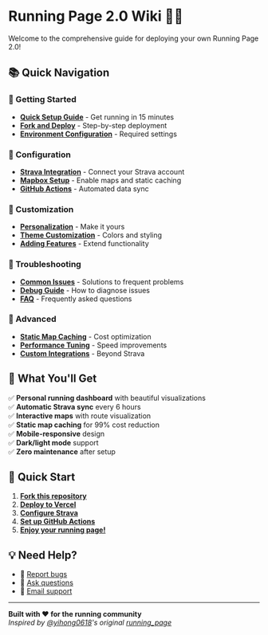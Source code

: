 # Running Page 2.0 Wiki 🏃‍♂️

Welcome to the comprehensive guide for deploying your own Running Page 2.0!

## 📚 Quick Navigation

### 🚀 Getting Started
- [**Quick Setup Guide**](Quick-Setup-Guide) - Get running in 15 minutes
- [**Fork and Deploy**](Fork-and-Deploy) - Step-by-step deployment
- [**Environment Configuration**](Environment-Configuration) - Required settings

### 🔧 Configuration
- [**Strava Integration**](Strava-Integration) - Connect your Strava account
- [**Mapbox Setup**](Mapbox-Setup) - Enable maps and static caching
- [**GitHub Actions**](GitHub-Actions-Setup) - Automated data sync

### 🎨 Customization
- [**Personalization**](Personalization) - Make it yours
- [**Theme Customization**](Theme-Customization) - Colors and styling
- [**Adding Features**](Adding-Features) - Extend functionality

### 🐛 Troubleshooting
- [**Common Issues**](Common-Issues) - Solutions to frequent problems
- [**Debug Guide**](Debug-Guide) - How to diagnose issues
- [**FAQ**](FAQ) - Frequently asked questions

### 🚀 Advanced
- [**Static Map Caching**](Static-Map-Caching) - Cost optimization
- [**Performance Tuning**](Performance-Tuning) - Speed improvements
- [**Custom Integrations**](Custom-Integrations) - Beyond Strava

## 🎯 What You'll Get

✅ **Personal running dashboard** with beautiful visualizations  
✅ **Automatic Strava sync** every 6 hours  
✅ **Interactive maps** with route visualization  
✅ **Static map caching** for 99% cost reduction  
✅ **Mobile-responsive** design  
✅ **Dark/light mode** support  
✅ **Zero maintenance** after setup  

## 🏁 Quick Start

1. **[Fork this repository](https://github.com/your-username/running2.0/fork)**
2. **[Deploy to Vercel](Fork-and-Deploy#deploy-to-vercel)**
3. **[Configure Strava](Strava-Integration)**
4. **[Set up GitHub Actions](GitHub-Actions-Setup)**
5. **[Enjoy your running page!](https://your-username.vercel.app)**

## 💡 Need Help?

- 🐛 [Report bugs](https://github.com/your-username/running2.0/issues)
- 💬 [Ask questions](https://github.com/your-username/running2.0/discussions)
- 📧 [Email support](mailto:your-email@example.com)

---

**Built with ❤️ for the running community**  
*Inspired by [@yihong0618](https://github.com/yihong0618)'s original [running_page](https://github.com/yihong0618/running_page)*
